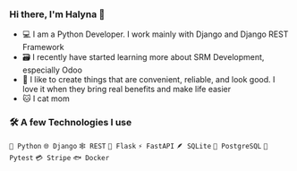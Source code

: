 ### Hi there, I'm Halyna 👋 

- 💻 I am a Python Developer. I work mainly with Django and Django REST Framework
- 🗃️ I recently have started learning more about SRM Development, especially Odoo
- 🌱 I like to create things that are convenient, reliable, and look good. I love it when they bring real benefits and make life easier
- 🐱 I cat mom

### 🛠️ A few Technologies I use
`🐍 Python` `🌐 Django` `🕸️ REST` `🧪 Flask` `⚡ FastAPI` `🪶 SQLite` `🐘 PostgreSQL` `🔧 Pytest` `💳 Stripe` `🐟 Docker` 
